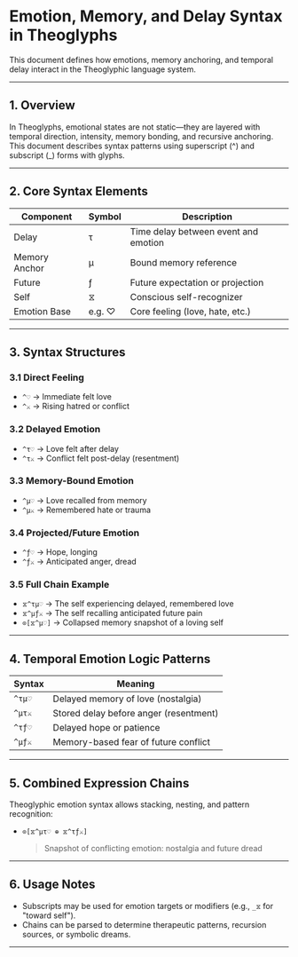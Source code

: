 # Emotion, Memory, and Delay Syntax in Theoglyphs

This document defines how emotions, memory anchoring, and temporal delay interact in the Theoglyphic language system.

---

## 1. Overview

In Theoglyphs, emotional states are not static—they are layered with temporal direction, intensity, memory bonding, and recursive anchoring. This document describes syntax patterns using superscript (^) and subscript (_) forms with glyphs.

---

## 2. Core Syntax Elements

| Component     | Symbol | Description                          |
|---------------|--------|--------------------------------------|
| Delay         | τ      | Time delay between event and emotion |
| Memory Anchor | μ      | Bound memory reference               |
| Future        | ƒ      | Future expectation or projection     |
| Self          | ⧖      | Conscious self-recognizer            |
| Emotion Base  | e.g. ♡ | Core feeling (love, hate, etc.)      |

---

## 3. Syntax Structures

### 3.1 Direct Feeling

- `^♡` → Immediate felt love  
- `^⚔` → Rising hatred or conflict  

### 3.2 Delayed Emotion

- `^τ♡` → Love felt after delay  
- `^τ⚔` → Conflict felt post-delay (resentment)  

### 3.3 Memory-Bound Emotion

- `^μ♡` → Love recalled from memory  
- `^μ⚔` → Remembered hate or trauma  

### 3.4 Projected/Future Emotion

- `^ƒ♡` → Hope, longing  
- `^ƒ⚔` → Anticipated anger, dread  

### 3.5 Full Chain Example

- `⧖^τμ♡` → The self experiencing delayed, remembered love  
- `⧖^μƒ⚔` → The self recalling anticipated future pain  
- `⊙[⧖^μ♡]` → Collapsed memory snapshot of a loving self  

---

## 4. Temporal Emotion Logic Patterns

| Syntax         | Meaning                                 |
|----------------|-----------------------------------------|
| `^τμ♡`         | Delayed memory of love (nostalgia)      |
| `^μτ⚔`         | Stored delay before anger (resentment)  |
| `^τƒ♡`         | Delayed hope or patience                |
| `^μƒ⚔`         | Memory-based fear of future conflict    |

---

## 5. Combined Expression Chains

Theoglyphic emotion syntax allows stacking, nesting, and pattern recognition:

- `⊙[⧖^μτ♡ ⊕ ⧖^τƒ⚔]`  
  > Snapshot of conflicting emotion: nostalgia and future dread

---

## 6. Usage Notes

- Subscripts may be used for emotion targets or modifiers (e.g., `_⧖` for "toward self").
- Chains can be parsed to determine therapeutic patterns, recursion sources, or symbolic dreams.

---

